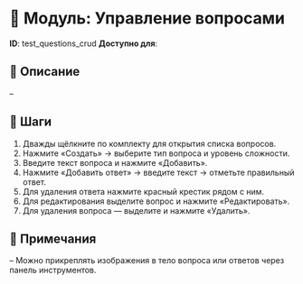 # 📘 Модуль: Управление вопросами
**ID**: test_questions_crud
**Доступно для**: 

## 📝 Описание
–

## 🩜 Шаги
1. Дважды щёлкните по комплекту для открытия списка вопросов.
2. Нажмите «Создать» → выберите тип вопроса и уровень сложности.
3. Введите текст вопроса и нажмите «Добавить».
4. Нажмите «Добавить ответ» → введите текст → отметьте правильный ответ.
5. Для удаления ответа нажмите красный крестик рядом с ним.
6. Для редактирования выделите вопрос и нажмите «Редактировать».
7. Для удаления вопроса — выделите и нажмите «Удалить».

## 📌 Примечания
– Можно прикреплять изображения в тело вопроса или ответов через панель инструментов.
